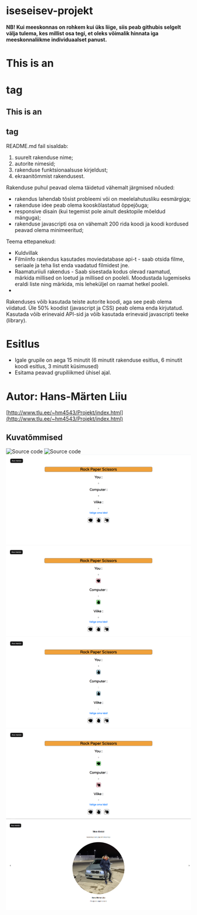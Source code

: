 # iseseisev-projekt

**NB! Kui meeskonnas on rohkem kui üks liige, siis peab githubis selgelt välja tulema, kes millist osa tegi, et oleks võimalik hinnata iga meeskonnaliikme individuaalset panust.**

# This is an <h1> tag
## This is an <h2> tag
README.md fail sisaldab:
1. suurelt rakenduse nime;
1. autorite nimesid;
1. rakenduse funktsionaalsuse kirjeldust;
1. ekraanitõmmist rakendusest.

Rakenduse puhul peavad olema täidetud vähemalt järgmised nõuded:
  * rakendus lahendab tõsist probleemi või on meelelahutusliku eesmärgiga; 
  * rakenduse idee peab olema kooskõlastatud õppejõuga;
  * responsive disain (kui tegemist pole ainult desktopile mõeldud mänguga);
  * rakenduse javascripti osa on vähemalt 200 rida koodi ja koodi kordused peavad olema minimeeritud;
  
Teema ettepanekud:
 * Kuldvillak
 * Filmiinfo rakendus kasutades moviedatabase api-t - saab otsida filme, seriaale ja teha list enda vaadatud filmidest jne. 
 * Raamaturiiuli rakendus - Saab sisestada kodus olevad raamatud, märkida millised on loetud ja millised on pooleli. Moodustada lugemiseks eraldi liste ning märkida, mis leheküljel on raamat hetkel pooleli.
 * 

Rakenduses võib kasutada teiste autorite koodi, aga see peab olema viidatud. Üle 50% koodist (javascript ja CSS) peab olema enda kirjutatud. Kasutada võib erinevaid API-sid ja võib kasutada erinevaid javascripti teeke (library).

# Esitlus
* Igale grupile on aega 15 minutit (6 minutit rakenduse esitlus, 6 minutit koodi esitlus, 3 minutit küsimused)
* Esitama peavad grupiliikmed ühisel ajal. 

# Autor: Hans-Märten Liiu
 [http://www.tlu.ee/~hm4543/Projekt/index.html](http://www.tlu.ee/~hm4543/Projekt/index.html)

## Kuvatõmmised
![Source code](screenshots/pilt.png)
![Source code](screenshots/pilt2.png)
![Source code](screenshots/pilt3.png)
![Source code](screenshots/pilt4.png)
![Source code](screenshots/pilt5.png)
![Source code](screenshots/pilt6.png)
![Source code](screenshots/pilt7.png)